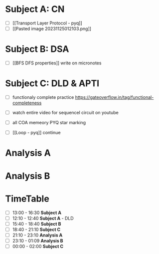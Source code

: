 # Subject A: CN
- [ ] [[Transport Layer Protocol - pyq]]
- [ ] [[Pasted image 20231125012103.png]]
      
# Subject B: DSA
- [ ] [[BFS DFS properties]] write on micronotes


# Subject C: DLD & APTI
- [ ] functionaly complete practice https://gateoverflow.in/tag/functional-completeness
- [ ] watch entire video for sequencel circuit on youtube
- [ ] all COA memeory PYQ star marking
- [ ] [[Loop - pyq]] continue


# Analysis A

# Analysis B


# TimeTable 
- [ ] 13:00 - 16:30 **Subject A**
- [ ] 12:10 - 12:40 **Subject A** - DLD
- [ ] 15:40 - 18:40 **Subject B**
- [ ] 18:40 - 21:10 **Subject C**
- [ ] 21:10 - 23:10 **Analysis A**
- [ ] 23:10 - 01:09 **Analysis B**
- [ ] 00:00 - 02:00 **Subject C**